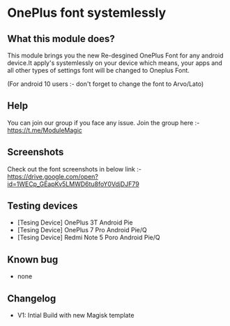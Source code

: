 # OnePlus font systemlessly

## What this module does? ##
This module brings you the new Re-desgined OnePlus Font for any android device.It apply's systemlessly on your device which means, your apps and all other types of settings font will be changed to Oneplus Font.

(For android 10 users :- don't forget to change the font to Arvo/Lato)

## Help ##
You can join our group if  you face any issue. Join the group here :- https://t.me/ModuleMagic

## Screenshots ##
Check out the font screenshots in below link :- https://drive.google.com/open?id=1WECp_GEapKv5LMWD6tu8foY0VdjDJF79

## Testing devices ##
* [Tesing Device] OnePlus 3T Android Pie
* [Tesing Device] OnePlus 7 Pro Android Pie/Q
* [Tesing Device] Redmi Note 5 Poro Android Pie/Q

## Known bug ##
* none

## Changelog ##
* V1: Intial Build with new Magisk template
